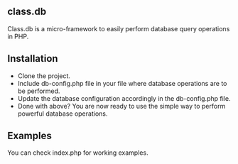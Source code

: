 ## class.db
Class.db is a micro-framework to easily perform database query operations in PHP.


## Installation
- Clone the project.
- Include db-config.php file in your file where database operations are to be performed.
- Update the database configuration accordingly in the db-config.php file.
- Done with above? You are now ready to use the simple way to perform powerful database operations.


## Examples
You can check index.php for working examples.
